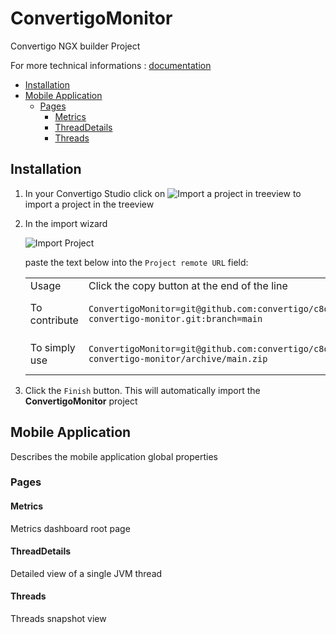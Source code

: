 


# ConvertigoMonitor

Convertigo NGX builder Project


For more technical informations : [documentation](./project.md)

- [Installation](#installation)
- [Mobile Application](#mobile-application)
    - [Pages](#pages)
        - [Metrics](#metrics)
        - [ThreadDetails](#threaddetails)
        - [Threads](#threads)


## Installation

1. In your Convertigo Studio click on ![](https://github.com/convertigo/convertigo/blob/develop/eclipse-plugin-studio/icons/studio/project_import.gif?raw=true "Import a project in treeview") to import a project in the treeview
2. In the import wizard

   ![](https://github.com/convertigo/convertigo/blob/develop/eclipse-plugin-studio/tomcat/webapps/convertigo/templates/ftl/project_import_wzd.png?raw=true "Import Project")
   
   paste the text below into the `Project remote URL` field:
   <table>
     <tr><td>Usage</td><td>Click the copy button at the end of the line</td></tr>
     <tr><td>To contribute</td><td>

     ```
     ConvertigoMonitor=git@github.com:convertigo/c8oprj-convertigo-monitor.git:branch=main
     ```
     </td></tr>
     <tr><td>To simply use</td><td>

     ```
     ConvertigoMonitor=git@github.com:convertigo/c8oprj-convertigo-monitor/archive/main.zip
     ```
     </td></tr>
    </table>
3. Click the `Finish` button. This will automatically import the __ConvertigoMonitor__ project


## Mobile Application

Describes the mobile application global properties

### Pages

#### Metrics

Metrics dashboard root page

#### ThreadDetails

Detailed view of a single JVM thread

#### Threads

Threads snapshot view



